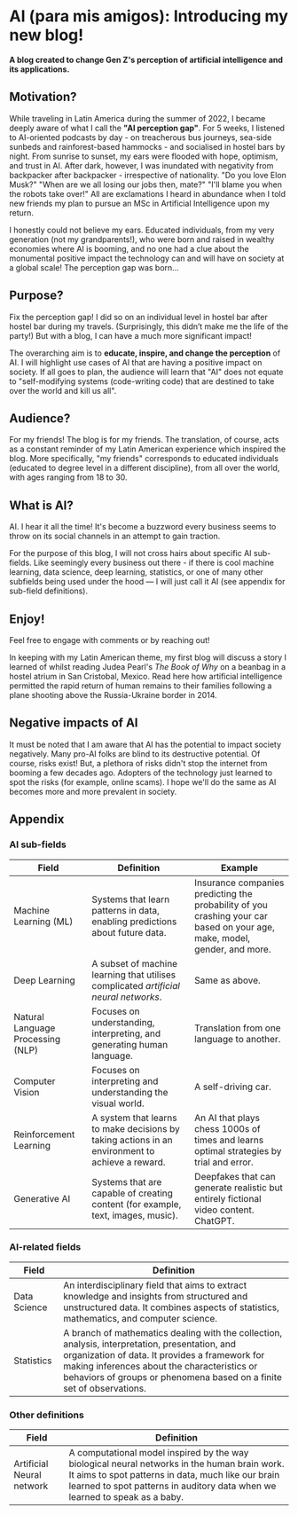 # AI (para mis amigos): Introducing my new blog!

**A blog created to change Gen Z's perception of artificial intelligence and its applications.**

## Motivation?

While traveling in Latin America during the summer of 2022, I became deeply aware of what I call the **"AI perception gap"**. For 5 weeks, I listened to AI-oriented podcasts by day - on treacherous bus journeys, sea-side sunbeds and rainforest-based hammocks - and socialised in hostel bars by night. From sunrise to sunset, my ears were flooded with hope, optimism, and trust in AI. After dark, however, I was inundated with negativity from backpacker after backpacker - irrespective of nationality. "Do you love Elon Musk?" "When are we all losing our jobs then, mate?" "I'll blame you when the robots take over!" All are exclamations I heard in abundance when I told new friends my plan to pursue an MSc in Artificial Intelligence upon my return.

I honestly could not believe my ears. Educated individuals, from my very generation (not my grandparents!), who were born and raised in wealthy economies where AI is booming, and no one had a clue about the monumental positive impact the technology can and will have on society at a global scale! The perception gap was born...

## Purpose?

Fix the perception gap! I did so on an individual level in hostel bar after hostel bar during my travels. (Surprisingly, this didn’t make me the life of the party!) But with a blog, I can have a much more significant impact!

The overarching aim is to **educate, inspire, and change the perception** of AI. I will highlight use cases of AI that are having a positive impact on society. If all goes to plan, the audience will learn that "AI" does not equate to "self-modifying systems (code-writing code) that are destined to take over the world and kill us all".

## Audience?

For my friends! The blog is for my friends. The translation, of course, acts as a constant reminder of my Latin American experience which inspired the blog. More specifically, "my friends" corresponds to educated individuals (educated to degree level in a different discipline), from all over the world, with ages ranging from 18 to 30.

## What is AI?

AI. I hear it all the time! It's become a buzzword every business seems to throw on its social channels in an attempt to gain traction.

For the purpose of this blog, I will not cross hairs about specific AI sub-fields. Like seemingly every business out there - if there is cool machine learning, data science, deep learning, statistics, or one of many other subfields being used under the hood — I will just call it AI (see appendix for sub-field definitions).

## Enjoy!

Feel free to engage with comments or by reaching out!

In keeping with my Latin American theme, my first blog will discuss a story I learned of whilst reading Judea Pearl's *The Book of Why* on a beanbag in a hostel atrium in San Cristobal, Mexico. Read here how artificial intelligence permitted the rapid return of human remains to their families following a plane shooting above the Russia-Ukraine border in 2014.

## Negative impacts of AI

It must be noted that I am aware that AI has the potential to impact society negatively. Many pro-AI folks are blind to its destructive potential. Of course, risks exist! But, a plethora of risks didn't stop the internet from booming a few decades ago. Adopters of the technology just learned to spot the risks (for example, online scams). I hope we'll do the same as AI becomes more and more prevalent in society.

## Appendix

### AI sub-fields

| Field | Definition | Example |
|----------|----------|----------|
| Machine Learning (ML) | Systems that learn patterns in data, enabling predictions about future data. | Insurance companies predicting the probability of you crashing your car based on your age, make, model, gender, and more. |
| Deep Learning | A subset of machine learning that utilises complicated *artificial neural networks*. | Same as above. |
| Natural Language Processing (NLP) | Focuses on understanding, interpreting, and generating human language. | Translation from one language to another. |
| Computer Vision | Focuses on interpreting and understanding the visual world. | A self-driving car. |
| Reinforcement Learning | A system that learns to make decisions by taking actions in an environment to achieve a reward. | An AI that plays chess 1000s of times and learns optimal strategies by trial and error. |
| Generative AI | Systems that are capable of creating content (for example, text, images, music). | Deepfakes that can generate realistic but entirely fictional video content. ChatGPT. |

### AI-related fields

| Field | Definition |
|----------|----------|
| Data Science | An interdisciplinary field that aims to extract knowledge and insights from structured and unstructured data. It combines aspects of statistics, mathematics, and computer science. |
| Statistics | A branch of mathematics dealing with the collection, analysis, interpretation, presentation, and organization of data. It provides a framework for making inferences about the characteristics or behaviors of groups or phenomena based on a finite set of observations. |

### Other definitions

| Field | Definition |
|----------|----------|
| Artificial Neural network | A computational model inspired by the way biological neural networks in the human brain work. It aims to spot patterns in data, much like our brain learned to spot patterns in auditory data when we learned to speak as a baby. |